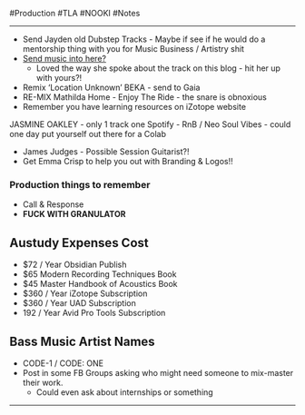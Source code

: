 #Production #TLA #NOOKI #Notes 
- - -
- Send Jayden old Dubstep Tracks - Maybe if see if he would do a mentorship thing with you for Music Business / Artistry shit  
- [Send music into here?](https://www.keylimeblog.com/post/superstar)
	- Loved the way she spoke about the track on this blog - hit her up with yours?!
- Remix ‘Location Unknown’ BEKA - send to Gaia 
- RE-MIX Mathilda Home - Enjoy The Ride - the snare is obnoxious
- Remember you have learning resources on iZotope website

JASMINE OAKLEY - only 1 track one Spotify - RnB / Neo Soul Vibes - could one day put yourself out there for a Colab

- James Judges - Possible Session Guitarist?!
- Get Emma Crisp to help you out with Branding & Logos!!

### Production things to remember
- Call & Response
- **FUCK WITH GRANULATOR**

## Austudy Expenses Cost
- $72 / Year Obsidian Publish
- $65 Modern Recording Techniques Book
- $45 Master Handbook of Acoustics Book
- $360 / Year iZotope Subscription
- $360 / Year UAD Subscription
- 192 / Year Avid Pro Tools Subscription

## Bass Music Artist Names
- CODE-1 / CODE: ONE
- Post in some FB Groups asking who might need someone to mix-master their work.
	- Could even ask about internships or something

- - -
